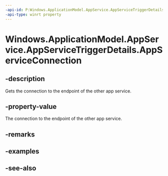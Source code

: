 ```yaml
---
-api-id: P:Windows.ApplicationModel.AppService.AppServiceTriggerDetails.AppServiceConnection
-api-type: winrt property
---
```


<!-- Property syntax
public Windows.ApplicationModel.AppService.AppServiceConnection AppServiceConnection { get; }
-->

# Windows.ApplicationModel.AppService.AppServiceTriggerDetails.AppServiceConnection

## -description
Gets the connection to the endpoint of the other app service.

## -property-value
The connection to the endpoint of the other app service.

## -remarks

## -examples

## -see-also
